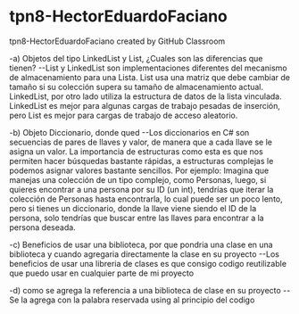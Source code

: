# tpn8-HectorEduardoFaciano
tpn8-HectorEduardoFaciano created by GitHub Classroom

-a) Objetos del tipo LinkedList y List, ¿Cuales son las diferencias que tienen?
--List y LinkedList son implementaciones diferentes del mecanismo de almacenamiento para una Lista. 
List usa una matriz que debe cambiar de tamaño si su colección supera su tamaño de almacenamiento actual. 
LinkedList, por otro lado utiliza la estructura de datos de la lista vinculada. LinkedList es mejor para 
algunas cargas de trabajo pesadas de inserción, pero List es mejor para cargas de trabajo de acceso aleatorio.

-b) Objeto Diccionario, donde qued
--Los diccionarios en C# son secuencias de pares de llaves y valor, de manera que a cada llave se le asigna un valor. 
La importancia de estructuras como esta es que nos permiten hacer búsquedas bastante rápidas, a estructuras complejas le podemos 
asignar valores bastante sencillos. Por ejemplo: Imagina que manejas una colección de un tipo complejo, como Personas, luego, si 
quieres encontrar a una persona por su ID (un int), tendrías que iterar la colección de Personas hasta encontrarla, lo cual puede ser 
un poco lento, pero si tienes un diccionario, donde la llave viene siendo el ID de la persona, solo tendrías que buscar entre las llaves 
para encontrar a la persona deseada.

-c) Beneficios de usar una biblioteca, por que pondria una clase en una biblioteca y cuando agregaria directamente la clase en su proyecto
--Los beneficios de usar una libreria de clases es que consigo codigo reutilizable que puedo usar en cualquier parte de mi proyecto

-d) como se agrega la referencia a una biblioteca de clase en su proyecto
--Se la agrega con la palabra reservada using al principio del codigo
